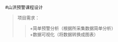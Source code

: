 #山洪预警课程设计
>项目需求：
>>+简单预警分析（根据所采集数据简单分析）  
+数据可视化（将数据转换成图表）
<!-- +顶部搜索改为模糊搜索  -->
<!-- +去掉偏差较大的数据（同一时段内去掉偏差大的数据）  --> 
<!-- +数据去重（去掉一个时段内重复数据） -->  